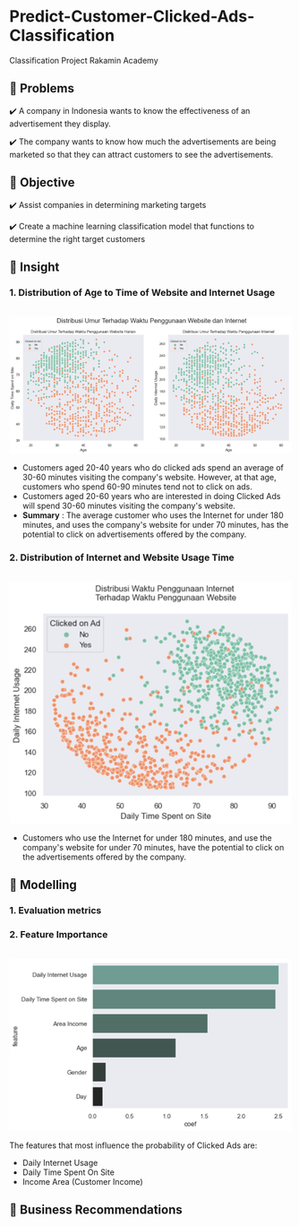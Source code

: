 # Predict-Customer-Clicked-Ads-Classification
Classification Project Rakamin Academy

## 🌱 Problems
✔️ A company in Indonesia wants to know the effectiveness of an advertisement they display.

✔️ The company wants to know how much the advertisements are being marketed so that they can attract customers to see the advertisements.

## 🌱 Objective
✔️ Assist companies in determining marketing targets

✔️ Create a machine learning classification model that functions to determine the right target customers

## 🌱 Insight
### **1. Distribution of Age to Time of Website and Internet Usage**

<br> ![alt text](https://github.com/JodhiKrisantus/Predict-Customer-Clicked-Ads-Classification/blob/master/Resource%20Image/Age%20distribution%20of%20website%20and%20internet%20usage.png "Distribution of Age to Time of Website and Internet Usage")<br>
- Customers aged 20-40 years who do clicked ads spend an average of 30-60 minutes visiting the company's website. However, at that age, customers who spend 60-90 minutes tend not to click on ads.
- Customers aged 20-60 years who are interested in doing Clicked Ads will spend 30-60 minutes visiting the company's website.
- **Summary** : The average customer who uses the Internet for under 180 minutes, and uses the company's website for under 70 minutes, has the potential to click on advertisements offered by the company.


### **2. Distribution of Internet and Website Usage Time**

<br> ![alt text](https://github.com/JodhiKrisantus/Predict-Customer-Clicked-Ads-Classification/blob/master/Resource%20Image/Distribution%20of%20internet%20usage%20and%20website%20usage.png "Distribution of Internet and Website Usage Time")<br>
- Customers who use the Internet for under 180 minutes, and use the company's website for under 70 minutes, have the potential to click on the advertisements offered by the company.

## 🌱 Modelling

### **1. Evaluation metrics**


### **2. Feature Importance**
<br> ![alt text](https://github.com/JodhiKrisantus/Predict-Customer-Clicked-Ads-Classification/blob/master/Resource%20Image/Feature%20Importance.png "Feature Importance")<br>

The features that most influence the probability of Clicked Ads are:
- Daily Internet Usage
- Daily Time Spent On Site
- Income Area (Customer Income)

## 🌱 Business Recommendations
